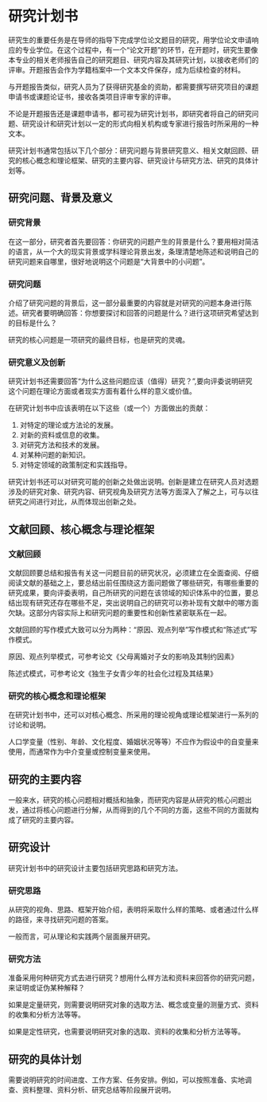 # 研究计划书

研究生的重要任务是在导师的指导下完成学位论文题目的研究，用学位论文申请响应的专业学位。在这个过程中，有一个“论文开题”的环节，在开题时，研究生要像本专业的相关老师报告自己的研究题目、研究内容及其研究计划，以接收老师们的评审。开题报告会作为学籍档案中一个文本文件保存，成为后续检查的材料。

与开题报告类似，研究人员为了获得研究基金的资助，都需要撰写研究项目的课题申请书或课题论证书，接收各类项目评审专家的评审。

不论是开题报告还是课题申请书，都可视为研究计划书，即研究者将自己的研究问题、研究设计和研究计划以一定的形式向相关机构或专家进行报告时所采用的一种文本。

研究计划书通常包括以下几个部分：研究问题与背景研究意义、相关文献回顾、研究的核心概念和理论框架、研究的主要内容、研究设计与研究方法、研究的具体计划等。

## 研究问题、背景及意义

### 研究背景

在这一部分，研究者首先要回答：你研究的问题产生的背景是什么？要用相对简洁的语言，从一个大的现实背景或学科理论背景出发，条理清楚地陈述和说明自己的研究问题来自哪里，很好地说明这个问题是“大背景中的小问题”。

### 研究问题

介绍了研究问题的背景后，这一部分最重要的内容就是对研究的问题本身进行陈述。研究者要明确回答：你想要探讨和回答的问题是什么？进行这项研究希望达到的目标是什么？

研究的核心问题是一项研究的最终目标，也是研究的灵魂。

### 研究意义及创新

研究计划书还需要回答“为什么这些问题应该（值得）研究？”,要向评委说明研究这个问题在理论方面或者现实方面有着什么样的意义或价值。

在研究计划书中应该表明在以下这些（或一个）方面做出的贡献：

1. 对特定的理论或方法论的发展。
1. 对新的资料或信息的收集。
1. 对研究方法和技术的发展。
1. 对某种问题的新知识。
1. 对特定领域的政策制定和实践指导。

研究计划书还可以对研究可能的创新之处做出说明。创新是建立在研究人员对选题涉及的研究对象、研究内容、研究视角及研究方法等方面深入了解之上，可与以往研究之间进行对比，从而体现出创新之处。

## 文献回顾、核心概念与理论框架

### 文献回顾

文献回顾要总结和报告有关这一问题目前的研究状况，必须建立在全面查阅、仔细阅读文献的基础之上，要总结出前任围绕这方面问题做了哪些研究，有哪些重要的研究成果，要向评委表明，自己所研究的问题在该领域的知识体系中的位置，要总结出现有研究还存在哪些不足，突出说明自己的研究可以弥补现有文献中的哪方面欠缺。这部分内容实际上和研究问题的重要性和创新性紧密联系在一起。

文献回顾的写作模式大致可以分为两种：“原因、观点列举”写作模式和“陈述式”写作模式。

原因、观点列举模式，可参考论文《父母离婚对子女的影响及其制约因素》

陈述式模式，可参考论文《独生子女青少年的社会化过程及其结果》

### 研究的核心概念和理论框架

在研究计划书中，还可以对核心概念、所采用的理论视角或理论框架进行一系列的讨论和说明。

人口学变量（性别、年龄、文化程度、婚姻状况等等）不应作为假设中的自变量来使用，而通常作为中介变量或控制变量来使用。

## 研究的主要内容

一般来水，研究的核心问题相对概括和抽象，而研究内容是从研究的核心问题出发，通过将核心问题进行分解，从而得到的几个不同的方面，这些不同的方面就构成了研究的主要内容。

## 研究设计

研究计划书中的研究设计主要包括研究思路和研究方法。

### 研究思路

从研究的视角、思路、框架开始介绍，表明将采取什么样的策略、或者通过什么样的路径，来寻找研究问题的答案。

一般而言，可从理论和实践两个层面展开研究。

### 研究方法

准备采用何种研究方式去进行研究？想用什么样方法和资料来回答你的研究问题，来证明或证伪某种解释？

如果是定量研究，则需要说明研究对象的选取方法、概念或变量的测量方式、资料的收集和分析方法等等。

如果是定性研究，也需要说明研究对象的选取、资料的收集和分析方法等等。

## 研究的具体计划

需要说明研究的时间进度、工作方案、任务安排。例如，可以按照准备、实地调查、资料整理、资料分析、研究总结等阶段展开说明。
